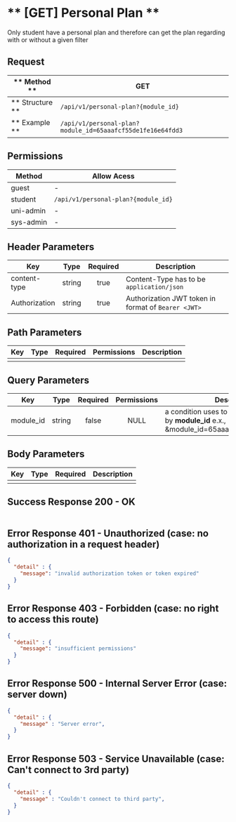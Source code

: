 # ** [GET] Personal Plan **

Only student have a personal plan and therefore can get the plan regarding with or without a given filter

## Request

| ** Method **     | GET                                                         |
| ---------------- | ----------------------------------------------------------- |
| ** Structure **  | `/api/v1/personal-plan?{module_id}`                         |
| ** Example **    | `/api/v1/personal-plan?module_id=65aaafcf55de1fe16e64fdd3`  |

## Permissions

| Method          | Allow Acess                          |
| ----------------| ------------------------------------ |
| guest           | -                                    |
| student         | `/api/v1/personal-plan?{module_id}`  |
| uni-admin       | -                                    |
| sys-admin       | -                                    |

## Header Parameters

| Key                 | Type       | Required  | Description                                         |
| ------------------- | :--------: | :-------: | --------------------------------------------------- |
| content-type        | string     | true      | Content-Type has to be `application/json`           |
| Authorization       | string     | true      | Authorization JWT token in format of `Bearer <JWT>` |

## Path Parameters

| Key       | Type      | Required     | Permissions  | Description                     |
| --------- | :-------: | :----------: | :----------: | ------------------------------- |
|           |           |              |              |                                 |

## Query Parameters

| Key       | Type      | Required     | Permissions  | Description                     |
| --------- | :-------: | :----------: | :----------: | ------------------------------- |
| module_id | string    | false        | NULL         | a condition uses to filter a personal plan by **module_id** e.x., &module_id=65aaafcf55de1fe16e64fdd3 |

## Body Parameters

| Key          | Type         | Required     | Description                               |
| ------------ | :----------: | :----------: | ----------------------------------------- |
|              |              |              |                                           |


## Success Response 200 - OK
```json
```

## Error Response 401 - Unauthorized (case: no authorization in a request header)
```json
{
  "detail" : {
    "message": "invalid authorization token or token expired"
  }
}
```

## Error Response 403 - Forbidden (case: no right to access this route)
```json
{
  "detail" : {
    "message": "insufficient permissions"
  }
}
```


## Error Response 500 - Internal Server Error (case: server down)
```json
{
  "detail" : {
    "message" : "Server error",
  }
}
```

## Error Response 503 - Service Unavailable (case: Can't connect to 3rd party)
```json
{
  "detail" : {
    "message" : "Couldn't connect to third party",
  }
}
```
